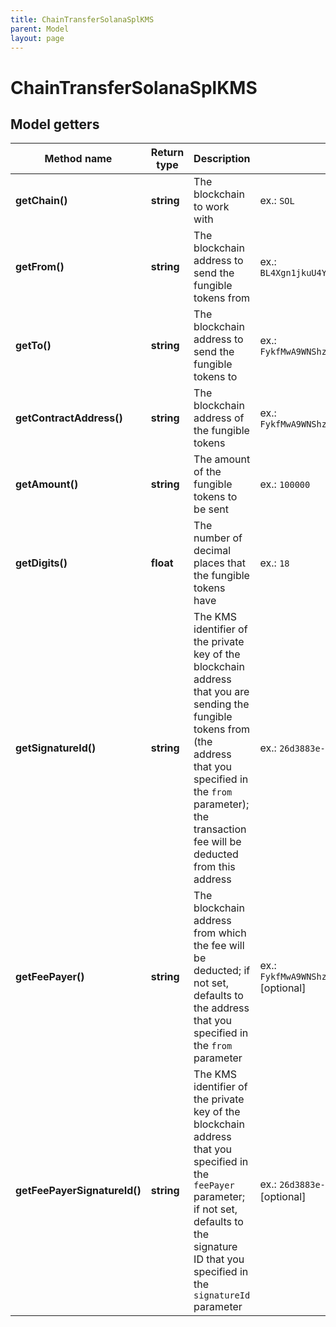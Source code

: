 ```yaml
---
title: ChainTransferSolanaSplKMS
parent: Model
layout: page
---
```


# ChainTransferSolanaSplKMS

## Model getters

Method name | Return type | Description | Notes
------------ | ------------- | ------------- | -------------
**getChain()** | **string** | The blockchain to work with | ex.: `SOL`
**getFrom()** | **string** | The blockchain address to send the fungible tokens from | ex.: `BL4Xgn1jkuU4Yr3SQ4HG8cD5SBrsSk7BihKzkb5zTUfs`
**getTo()** | **string** | The blockchain address to send the fungible tokens to | ex.: `FykfMwA9WNShzPJbbb9DNXsfgDgS3XZzWiFgrVXfWoPJ`
**getContractAddress()** | **string** | The blockchain address of the fungible tokens | ex.: `FykfMwA9WNShzPJbbb9DNXsfgDgS3XZzWiFgrVXfWoPJ`
**getAmount()** | **string** | The amount of the fungible tokens to be sent | ex.: `100000`
**getDigits()** | **float** | The number of decimal places that the fungible tokens have | ex.: `18`
**getSignatureId()** | **string** | The KMS identifier of the private key of the blockchain address that you are sending the fungible tokens from (the address that you specified in the <code>from</code> parameter); the transaction fee will be deducted from this address | ex.: `26d3883e-4e17-48b3-a0ee-09a3e484ac83`
**getFeePayer()** | **string** | The blockchain address from which the fee will be deducted; if not set, defaults to the address that you specified in the <code>from</code> parameter | ex.: `FykfMwA9WNShzPJbbb9DNXsfgDgS3XZzWiFgrVXfWoPJ` [optional]
**getFeePayerSignatureId()** | **string** | The KMS identifier of the private key of the blockchain address that you specified in the <code>feePayer</code> parameter; if not set, defaults to the signature ID that you specified in the <code>signatureId</code> parameter | ex.: `26d3883e-4e17-48b3-a0ee-09a3e484ac83` [optional]

